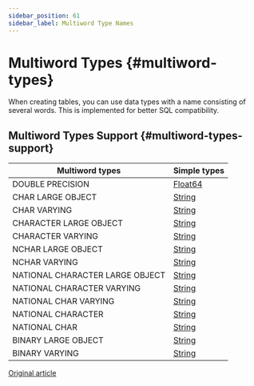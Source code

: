 ```yaml
---
sidebar_position: 61
sidebar_label: Multiword Type Names
---
```


# Multiword Types {#multiword-types}

When creating tables, you can use data types with a name consisting of several words. This is implemented for better SQL compatibility.

## Multiword Types Support {#multiword-types-support}

| Multiword types                  | Simple types                                                 |
|----------------------------------|--------------------------------------------------------------|
| DOUBLE PRECISION                 | [Float64](../../sql-reference/data-types/float.md)           |
| CHAR LARGE OBJECT                | [String](../../sql-reference/data-types/string.md)           |
| CHAR VARYING                     | [String](../../sql-reference/data-types/string.md)           |
| CHARACTER LARGE OBJECT           | [String](../../sql-reference/data-types/string.md)           |
| CHARACTER VARYING                | [String](../../sql-reference/data-types/string.md)           |
| NCHAR LARGE OBJECT               | [String](../../sql-reference/data-types/string.md)           |
| NCHAR VARYING                    | [String](../../sql-reference/data-types/string.md)           |
| NATIONAL CHARACTER LARGE OBJECT  | [String](../../sql-reference/data-types/string.md)           |
| NATIONAL CHARACTER VARYING       | [String](../../sql-reference/data-types/string.md)           |
| NATIONAL CHAR VARYING            | [String](../../sql-reference/data-types/string.md)           |
| NATIONAL CHARACTER               | [String](../../sql-reference/data-types/string.md)           |
| NATIONAL CHAR                    | [String](../../sql-reference/data-types/string.md)           |
| BINARY LARGE OBJECT              | [String](../../sql-reference/data-types/string.md)           |
| BINARY VARYING                   | [String](../../sql-reference/data-types/string.md)           |

[Original article](https://clickhouse.com/docs/en/sql-reference/data-types/multiword-types/) <!--hide-->
